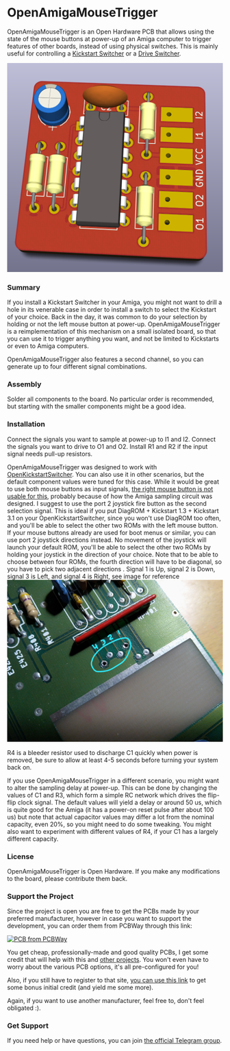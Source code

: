 # OpenAmigaMouseTrigger
OpenAmigaMouseTrigger is an Open Hardware PCB that allows using the state of the mouse buttons at power-up of an Amiga computer to trigger features of other boards, instead of using physical switches. This is mainly useful for controlling a [Kickstart Switcher](https://github.com/SukkoPera/OpenKickstartSwitcher) or a [Drive Switcher](https://github.com/SukkoPera/OpenAmigaDriveSwitcher).

![Board](https://raw.githubusercontent.com/SukkoPera/OpenAmigaMouseTrigger/master/doc/render-top.png)

### Summary
If you install a Kickstart Switcher in your Amiga, you might not want to drill a hole in its venerable case in order to install a switch to select the Kickstart of your choice. Back in the day, it was common to do your selection by holding or not the left mouse button at power-up. OpenAmigaMouseTrigger is a reimplementation of this mechanism on a small isolated board, so that you can use it to trigger anything you want, and not be limited to Kickstarts or even to Amiga computers.

OpenAmigaMouseTrigger also features a second channel, so you can generate up to four different signal combinations.

### Assembly
Solder all components to the board. No particular order is recommended, but starting with the smaller components might be a good idea.

### Installation
Connect the signals you want to sample at power-up to I1 and I2. Connect the signals you want to drive to O1 and O2. Install R1 and R2 if the input signal needs pull-up resistors.

OpenAmigaMouseTrigger was designed to work with [OpenKickstartSwitcher](https://github.com/SukkoPera/OpenKickstartSwitcher). You can also use it in other scenarios, but the default component values were tuned for this case. While it would be great to use both mouse buttons as input signals, [the right mouse button is not usable for this](https://www.dropbox.com/s/n4spcituqtnby74/MouseSwitcherFailSmall.png), probably because of how the Amiga sampling circuit was designed. I suggest to use the port 2 joystick fire button as the second selection signal. This is ideal if you put DiagROM + Kickstart 1.3 + Kickstart 3.1 on your OpenKickstartSwitcher, since you won't use DiagROM too often, and you'll be able to select the other two ROMs with the left mouse button.
If your mouse buttons already are used for boot menus or similar, you can use port 2 joystick directions instead. No movement of the joystick will launch your default ROM, you'll be able to select the other two ROMs by holding your joystick in the direction of your choice. Note that to be able to choose between four ROMs, the fourth direction will have to be diagonal, so you have to pick two adjacent directions . Signal 1 is Up, signal 2 is Down, signal 3 is Left, and signal 4 is Right, see image for reference ![Signal 1 is Up, and signal 4 is Right](https://raw.githubusercontent.com/SukkoPera/OpenAmigaMouseTrigger/master/doc/joystick_directions.jpeg)

R4 is a bleeder resistor used to discharge C1 quickly when power is removed, be sure to allow at least 4-5 seconds before turning your system back on.

If you use OpenAmigaMouseTrigger in a different scenario, you might want to alter the sampling delay at power-up. This can be done by changing the values of C1 and R3, which form a simple RC network which drives the flip-flip clock signal. The default values will yield a delay or around 50 us, which is quite good for the Amiga (it has a power-on reset pulse after about 100 us) but note that actual capacitor values may differ a lot from the nominal capacity, even 20%, so you might need to do some tweaking. You might also want to experiment with different values of R4, if your C1 has a largely different capacity.

### License
OpenAmigaMouseTrigger is Open Hardware. If you make any modifications to the board, please contribute them back.

### Support the Project
Since the project is open you are free to get the PCBs made by your preferred manufacturer, however in case you want to support the development, you can order them from PCBWay through this link:

[![PCB from PCBWay](https://www.pcbway.com/project/img/images/frompcbway.png)](https://www.pcbway.com/project/shareproject/OpenAmigaMouseTrigger_V2.html)

You get cheap, professionally-made and good quality PCBs, I get some credit that will help with this and [other projects](https://www.pcbway.com/project/member/shareproject/?bmbid=41100). You won't even have to worry about the various PCB options, it's all pre-configured for you!

Also, if you still have to register to that site, [you can use this link](https://www.pcbway.com/setinvite.aspx?inviteid=41100) to get some bonus initial credit (and yield me some more).

Again, if you want to use another manufacturer, feel free to, don't feel obligated :).

### Get Support
If you need help or have questions, you can join [the official Telegram group](https://t.me/joinchat/HUHdWBC9J9JnYIrvTYfZmg).
